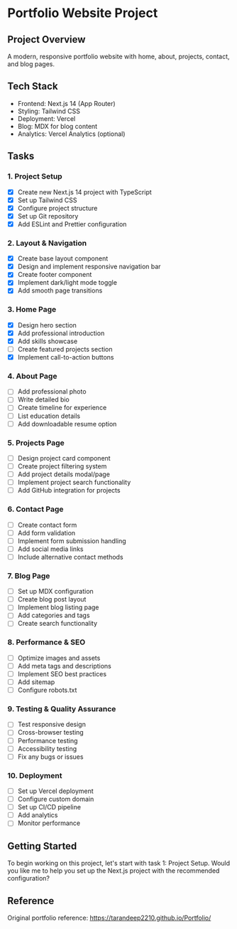 # Portfolio Website Project

## Project Overview
A modern, responsive portfolio website with home, about, projects, contact, and blog pages.

## Tech Stack
- Frontend: Next.js 14 (App Router)
- Styling: Tailwind CSS
- Deployment: Vercel
- Blog: MDX for blog content
- Analytics: Vercel Analytics (optional)

## Tasks

### 1. Project Setup
- [x] Create new Next.js 14 project with TypeScript
- [x] Set up Tailwind CSS
- [x] Configure project structure
- [x] Set up Git repository
- [x] Add ESLint and Prettier configuration

### 2. Layout & Navigation
- [x] Create base layout component
- [x] Design and implement responsive navigation bar
- [x] Create footer component
- [x] Implement dark/light mode toggle
- [x] Add smooth page transitions

### 3. Home Page
- [x] Design hero section
- [x] Add professional introduction
- [x] Add skills showcase
- [ ] Create featured projects section
- [x] Implement call-to-action buttons

### 4. About Page
- [ ] Add professional photo
- [ ] Write detailed bio
- [ ] Create timeline for experience
- [ ] List education details
- [ ] Add downloadable resume option

### 5. Projects Page
- [ ] Design project card component
- [ ] Create project filtering system
- [ ] Add project details modal/page
- [ ] Implement project search functionality
- [ ] Add GitHub integration for projects

### 6. Contact Page
- [ ] Create contact form
- [ ] Add form validation
- [ ] Implement form submission handling
- [ ] Add social media links
- [ ] Include alternative contact methods

### 7. Blog Page
- [ ] Set up MDX configuration
- [ ] Create blog post layout
- [ ] Implement blog listing page
- [ ] Add categories and tags
- [ ] Create search functionality

### 8. Performance & SEO
- [ ] Optimize images and assets
- [ ] Add meta tags and descriptions
- [ ] Implement SEO best practices
- [ ] Add sitemap
- [ ] Configure robots.txt

### 9. Testing & Quality Assurance
- [ ] Test responsive design
- [ ] Cross-browser testing
- [ ] Performance testing
- [ ] Accessibility testing
- [ ] Fix any bugs or issues

### 10. Deployment
- [ ] Set up Vercel deployment
- [ ] Configure custom domain
- [ ] Set up CI/CD pipeline
- [ ] Add analytics
- [ ] Monitor performance

## Getting Started
To begin working on this project, let's start with task 1: Project Setup. Would you like me to help you set up the Next.js project with the recommended configuration?

## Reference
Original portfolio reference: https://tarandeep2210.github.io/Portfolio/

